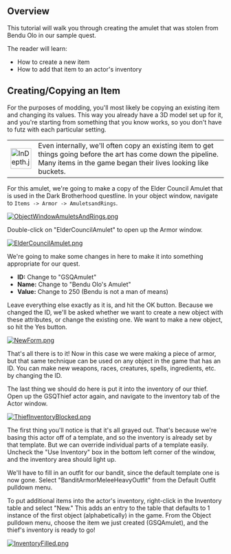 ## Overview

This tutorial will walk you through creating the amulet that was stolen from Bendu Olo in our sample quest.

The reader will learn:
-   How to create a new item
-   How to add that item to an actor's inventory

## Creating/Copying an Item

For the purposes of modding, you'll most likely be copying an existing item and changing its values. This way you already have a 3D model set up for it, and you're starting from something that you know works, so you don't have to futz with each particular setting.

<table><tbody><tr><td><a href="https://ck.uesp.net/wiki/File:InDepth.jpg"><img alt="InDepth.jpg" src="https://ck.uesp.net/w/images/thumb/0/0b/InDepth.jpg/48px-InDepth.jpg" decoding="async" width="48" height="48" srcset="https://ck.uesp.net/w/images/0/0b/InDepth.jpg 1.5x"></a></td><td>Even internally, we'll often copy an existing item to get things going before the art has come down the pipeline. Many items in the game began their lives looking like buckets.</td></tr></tbody></table>

For this amulet, we're going to make a copy of the Elder Council Amulet that is used in the Dark Brotherhood questline. In your object window, navigate to `Items -> Armor -> AmuletsandRings`.

[![ObjectWindowAmuletsAndRings.png](https://ck.uesp.net/w/images/thumb/8/86/ObjectWindowAmuletsAndRings.png/600px-ObjectWindowAmuletsAndRings.png)](https://ck.uesp.net/wiki/File:ObjectWindowAmuletsAndRings.png)

Double-click on "ElderCouncilAmulet" to open up the Armor window.

[![ElderCouncilAmulet.png](https://ck.uesp.net/w/images/thumb/8/85/ElderCouncilAmulet.png/600px-ElderCouncilAmulet.png)](https://ck.uesp.net/wiki/File:ElderCouncilAmulet.png)

We're going to make some changes in here to make it into something appropriate for our quest.

-   **ID:** Change to "GSQAmulet"
-   **Name:** Change to "Bendu Olo's Amulet"
-   **Value:** Change to 250 (Bendu is not a man of means)

Leave everything else exactly as it is, and hit the OK button. Because we changed the ID, we'll be asked whether we want to create a new object with these attributes, or change the existing one. We want to make a new object, so hit the Yes button.

[![NewForm.png](https://ck.uesp.net/w/images/0/0b/NewForm.png)](https://ck.uesp.net/wiki/File:NewForm.png)

That's all there is to it! Now in this case we were making a piece of armor, but that same technique can be used on any object in the game that has an ID. You can make new weapons, races, creatures, spells, ingredients, etc. by changing the ID.

The last thing we should do here is put it into the inventory of our thief. Open up the GSQThief actor again, and navigate to the inventory tab of the Actor window.

[![ThiefInventoryBlocked.png](https://ck.uesp.net/w/images/thumb/9/9a/ThiefInventoryBlocked.png/600px-ThiefInventoryBlocked.png)](https://ck.uesp.net/wiki/File:ThiefInventoryBlocked.png)

The first thing you'll notice is that it's all grayed out. That's because we're basing this actor off of a template, and so the inventory is already set by that template. But we can override individual parts of a template easily. Uncheck the "Use Inventory" box in the bottom left corner of the window, and the inventory area should light up.

We'll have to fill in an outfit for our bandit, since the default template one is now gone. Select "BanditArmorMeleeHeavyOutfit" from the Default Outfit pulldown menu.

To put additional items into the actor's inventory, right-click in the Inventory table and select "New." This adds an entry to the table that defaults to 1 instance of the first object (alphabetically) in the game. From the Object pulldown menu, choose the item we just created (GSQAmulet), and the thief's inventory is ready to go!

[![InventoryFilled.png](https://ck.uesp.net/w/images/thumb/2/26/InventoryFilled.png/600px-InventoryFilled.png)](https://ck.uesp.net/wiki/File:InventoryFilled.png)